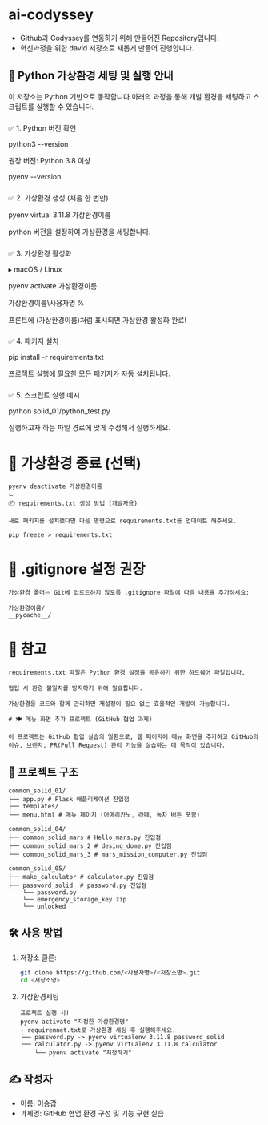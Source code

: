 # ai-codyssey
- Github과 Codyssey를 연동하기 위해 만들어진 Repository입니다.
- 혁신과정을 위한 david 저장소로 새롭게 만들어 진행합니다.

## 🐍 Python 가상환경 세팅 및 실행 안내
이 저장소는 Python 기반으로 동작합니다.아래의 과정을 통해 개발 환경을 세팅하고 스크립트를 실행할 수 있습니다.

###
✅ 1. Python 버전 확인

python3 --version

권장 버전: Python 3.8 이상

pyenv --version

###
✅ 2. 가상환경 생성 (처음 한 번만)

pyenv virtual 3.11.8 가상환경이름

python 버전을 설정하여 가상환경을 세팅합니다.

###
✅ 3. 가상환경 활성화

▸ macOS / Linux

pyenv activate 가상환경이름

가상환경이름\사용자명 % 

프론트에 (가상환경이름)처럼 표시되면 가상환경 활성화 완료!

###
✅ 4. 패키지 설치

pip install -r requirements.txt

프로젝트 실행에 필요한 모든 패키지가 자동 설치됩니다.

###
✅ 5. 스크립트 실행 예시

python solid_01/python_test.py

실행하고자 하는 파일 경로에 맞게 수정해서 실행하세요.

# 🚩 가상환경 종료 (선택)
```
pyenv deactivate 가상환경이름
ㄴ
📦 requirements.txt 생성 방법 (개발자용)

새로 패키지를 설치했다면 다음 명령으로 requirements.txt를 업데이트 해주세요.

pip freeze > requirements.txt
```
###
# 🚫 .gitignore 설정 권장
```
가상환경 폴더는 Git에 업로드하지 않도록 .gitignore 파일에 다음 내용을 추가하세요:

가상환경이름/
__pycache__/
```
# 📙 참고
```
requirements.txt 파일은 Python 환경 설정을 공유하기 위한 하드웨어 파일입니다.

협업 시 환경 불일치를 방지하기 위해 필요합니다.

가상환경을 코드와 함께 관리하면 재설정이 필요 없는 효율적인 개발이 가능합니다.

# 🍽️ 메뉴 화면 추가 프로젝트 (GitHub 협업 과제)

이 프로젝트는 GitHub 협업 실습의 일환으로, 웹 페이지에 메뉴 화면을 추가하고 GitHub의 이슈, 브랜치, PR(Pull Request) 관리 기능을 실습하는 데 목적이 있습니다.
```
## 📁 프로젝트 구조
```
common_solid_01/    
├── app.py # Flask 애플리케이션 진입점  
├── templates/  
└── menu.html # 메뉴 페이지 (아메리카노, 라떼, 녹차 버튼 포함)

common_solid_04/    
├── common_solid_mars # Hello_mars.py 진입점    
├── common_solid_mars_2 # desing_dome.py 진입점   
└── common_solid_mars_3 # mars_mission_computer.py 진입점   

common_solid_05/    
├── make_calculator # calculator.py 진입점  
├── password_solid  # password.py 진입점    
    └── password.py     
    └── emergency_storage_key.zip       
    └── unlocked
```
## 🛠️ 사용 방법

1. 저장소 클론:
    ```bash
    git clone https://github.com/<사용자명>/<저장소명>.git
    cd <저장소명>
    ```
2. 가상환경세팅
    ```
    프로젝트 실행 시!
    pyenv activate "지정한 가상환경명"
    - requiremnet.txt로 가상환경 세팅 후 실행해주세요.
    └── password.py -> pyenv virtualenv 3.11.8 password_solid
    └── calculator.py -> pyenv virtualenv 3.11.8 calculator
        └── pyenv activate "지정하기"
    ```

## ✍️ 작성자

- 이름: 이승갑
- 과제명: GitHub 협업 환경 구성 및 기능 구현 실습